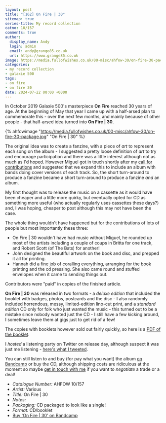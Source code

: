 ```yaml
---
layout: post
title: "[162] On Fire | 30"
sitemap: true
series-title: My record collection
catno: 10/157
comments: true
author:
  display_name: Andy
  login: admin
  email: andy@grange85.co.uk
  url: https://www.grange85.co.uk
image: https://media.fullofwishes.co.uk/00-misc/ahfow-30/on-fire-30-package.jpg
categories:
- my record collection
- galaxie 500
tags:
- on fire
- on fire 30
date: 2024-07-22 00:00 +0000
---
```

In October 2019 Galaxie 500's masterpiece **On Fire** reached 30 years of age. At the beginning of May that year I came up with a half-arsed plan to commemorate this - over the next few months, and mainly because of other people - that half-arsed idea turned into **On Fire \| 30**.

{% ahfowimage "https://media.fullofwishes.co.uk/00-misc/ahfow-30/on-fire-30-package.jpg" "On Fire | 30" %}

The original idea was to create a fanzine, with a piece of _art_ to represent each song on the album - I suggested a pretty loose definition of _art_ to try and encourage participation and there was a little interest although not as much as I'd hoped. However Miguel got in touch shortly after my [call for contributions](/2019/05/01/call-for-contributions-galaxie-500-on-fire-30/) and suggested that we expand this to include an album with bands doing cover versions of each track. So, the short turn-around to produce a fanzine became a short turn-around to produce a fanzine _and_ an album.

My first thought was to release the music on a cassette as it would have been cheaper and a little more quirky, but eventually opted for CD as something more useful (who actually regularly uses cassettes these days?) and, I was hoping, cheaper to post although this may not have been the case.

The whole thing wouldn't have happened but for the contributions of lots of people but most importantly these three:

 - On Fire \| 30 wouldn't have had music without Miguel, he rounded up most of the artists including a couple of coups in Britta for one track, and Robert Scott (of The Bats) for another! 
 - John designed the beautiful artwork on the book and disc, and prepped it all for printing.
 - Hannah did a fine job of coralling everything, arranging for the book printing and the cd pressing. She also came round and stuffed envelopes when it came to sending things out.

Contributors were "paid" in copies of the finished article.

**On Fire \| 30** was released in two formats - a _deluxe edition_ that included the booklet with badges, photos, postcards and the disc - I also randomly included horrendous, messy, limited-edition lino-cut print, and a _standard edition_ CD only for folk who just wanted the music - this turned out to be a mistake since nobody wanted just the CD - I still have a few kicking around, I sometimes leave them at gigs just to get rid of a few!

The copies with booklets however sold out fairly quickly, so here is a [PDF of the booklet](https://media.fullofwishes.co.uk/00-misc/ahfow-30/on-fire-30-booklet.pdf).

I _hosted_ a listening party on Twitter on release day, although suspect it was just me listening - [here's what I tweeted](/articles/2019-on-fire-30-listening-party/).

You can still listen to and buy (for pay what you want) the album [on Bandcamp](https://aheadfullofwishes.bandcamp.com/album/on-fire-30) or buy the CD, although shipping costs are ridiculous at the moment so maybe [get in touch with me](/about/) if you want to _negotiate_ a trade or a deal! 

 - *Catalogue Number:* AHFOW 10/157
 - *Artist:* Various
 - *Title:* On Fire \| 30
 - *Notes:* 
 - *Packaging:* CD packaged to look like a single!
 - *Format:* CD/booklet
 - [Buy 'On Fire \| 30' on Bandcamp](https://aheadfullofwishes.bandcamp.com/album/on-fire-30)
